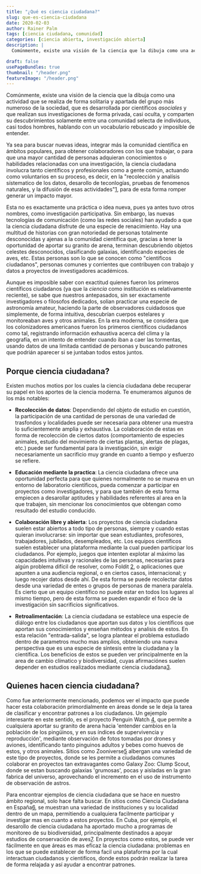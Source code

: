 ```yaml
---
title: "¿Qué es ciencia ciudadana?"
slug: que-es-ciencia-ciudadana
date: 2020-02-03
author: Rainer Palm
tags: [ciencia ciudadana, comunidad]
categories: [ciencia abierta, investigación abierta]
description: |
  Comúnmente, existe una visión de la ciencia que la dibuja como una actividad que se realiza de forma solitaria y apartada del grupo más numeroso de la sociedad, que es desarrollada por científicos *asociales* y que realizan sus investigaciones de forma privada, casi oculta, y comparten su descubrimientos solamente entre una comunidad selecta de individuos, casi todos hombres, hablando con un vocabulario rebuscado y imposible de entender.

draft: false
usePageBundles: true
thumbnail: "/header.png"
featureImage: "/header.png"
---
```


<!-- # ¿Qué es ciencia ciudadana? -->
<!-- **Por Rainer Palm** -->

Comúnmente, existe una visión de la ciencia que la dibuja como una actividad que se realiza de forma solitaria y apartada del grupo más numeroso de la sociedad, que es desarrollada por científicos *asociales* y que realizan sus investigaciones de forma privada, casi oculta, y comparten su descubrimientos solamente entre una comunidad selecta de individuos, casi todos hombres, hablando con un vocabulario rebuscado y imposible de entender.

<!-- TEASER_END -->

Ya sea para buscar nuevas ideas, integrar más la comunidad científica en ámbitos populares, para obtener colaboradores con los que trabajar, o para que una mayor cantidad de personas adquieran conocimientos o habilidades relacionadas con una investigación, la ciencia ciudadana involucra tanto científicos y profesionales como a gente común, actuando como voluntarios en su proceso, es decir, en la "recolección y analísis sístematico de los datos, desarollo de teconlogías, pruebas de fenomenos naturales, y la difusión de esas actividades"[1], para de esta forma romper generar un impacto mayor.

Esta no es exactamente una práctica o idea nueva, pues ya antes tuvo otros nombres, como investigación participativa. Sin embargo, las nuevas tecnologías de comunicación (como las redes sociales) han ayudado a que la ciencia ciudadana disfrute de una especie de renacimiento. Hay una multitud de historias con gran notoriedad de personas totalmente desconocidas y ajenas a la comunidad científica que, gracias a tener la oportunidad de aportar su granito de arena, terminan descubriendo objetos celestes desconocidos, clasificando galaxias, identíficando especies de aves, etc. Estas personas son lo que se conocen como "cientificos ciudadanos", personas comunes y corrientes que contribuyen con trabajo y datos a proyectos de investigadores académicos.

Aunque es imposible saber con exactitud quienes fueron los primeros científicos ciudadanos (ya que la *ciencia* como institución es relativamente reciente), se sabe que nuestros antepasados, sin ser exactamente investigadores o fílosofos dedicados, solian practicar una especie de astronomía amateur, haciendo la parte de observadores cuidadosos que simplemente, de forma intuitiva, descubrían cuerpos estelares y monitoreaban aves y otros animales. En la era moderna, se considera que los colonizadores americanos fueron los primeros científicos ciudadanos como tal, registrando información exhaustiva acerca del clima y la geografía, en un intento de entender cuando iban a caer las tormentas, usando datos de una limitada cantidad de personas y buscando patrones que podrián aparecer si se juntaban todos estos juntos.

## Porque ciencia ciudadana?

Existen muchos motios por los cuales la ciencia ciudadana debe recuperar su papel en los aportes de la ciencia moderna. Te enumeramos algunos de los más notables:

- **Recolección de datos**: Dependiendo del objeto de estudio en cuestión, la participación de una cantidad de personas de una variedad de trasfondos y localidades puede ser necesaria para obtener una muestra lo suficientemente amplia y exhaustiva. La colaboración de estas en forma de recolección de ciertos datos (comportamiento de especies animales, estudio del movimiento de ciertas plantas, alertas de plagas, etc.) puede ser fundamental para la investigación, sin exigir necesariamente un sacrificio muy grande en cuanto a tiempo y esfuerzo se refiere.

- **Educación mediante la practica**: La ciencia ciudadana ofrece una oportunidad perfecta para que quienes normalmente no se mueva en un entorno de laboratorio científicos,  pueda comenzar a participar en proyectos como investigadores, y para que también de esta forma empiecen a desarollar aptitudes y habilidades referentes al area en la que trabajen, sin mencionar los conocimientos que obtengan como resultado del estudio conducido.

- **Colaboración libre y abierta**: Los proyectos de ciencia ciudadana suelen estar abiertos a todo tipo de personas, siempre y cuando estas quieran involucrarse: sin importar que sean estudiantes, profesores, trabajadores, jubilados, desempleados, etc. Los equipos científicos suelen establecer una plataforma mediante la cual pueden participar los ciudadanos. Por ejemplo, juegos que intenten explotar al máximo las capacidades intuitivas y racionales de las personas, necesarias para algún problema difícil de resolver, como Foldit [2], o aplicaciones que apunten a una audiencia regional, o en ciertos casos, internacional; y luego recojer datos desde ahí. De esta forma se puede recolectar datos desde una variedad de entes o grupos de personas de manera paralela. Es cierto que un equipo científico no puede estar en todos los lugares al mismo tiempo, pero de esta forma se pueden expandir el foco de la investigación sin sacrificios significativos.

- **Retroalimentación**: La ciencia ciudadana se establece una especie de diálogo entre los ciudadanos que aportan sus datos y los científicos que aportan sus conocimientos y enseñan métodos y analisis de estos. En esta relación "entrada-salida", se logra plantear el problema estudiado dentro de parametros mucho mas amplios, obteniendo una nueva perspectiva que es una especie de síntesis entre la ciudadana y la científica. Los beneficios de estos se pueden ver principalmente en la area de cambio clímatico y biodiversidad, cuyas afirmaciónes suelen depender en estudios realizados mediante ciencia ciudadana[3].

## Quienes hacen ciencia ciudadana?

Como fue anteriormente mencionado, podemos ver el impacto que puede hacer esta colaboración primordialmente en áreas donde se le deja la tarea de clasificar y encontrar patrones a los ciudadanos. Un gejemplo interesante en este sentido, es el proyecto Penguin Watch [4], que permite a cualquiera aportar su granito de arena hacia 'entender cambios en la población de los pingüinos, y en sus índices de supervivencia y reproducción', mediante observación de fotos tomadas por drones y aviones, identíficando tanto pinguinos adultos y bebes como huevos de estos, y otros animales. Sitios como Zooniverse[5] albergan una variedad de este tipo de proyectos, donde se les permite a ciudadanos comunes colaborar en proyectos tan extravagantes como Galaxy Zoo: Clump Scout, donde se estan buscando galaxias 'grumosas', pocas y aisladas en la gran fabrica del universo, aprovechando el incremento en el uso de instrumento de observación de astros.

Para encontrar ejemplos de ciencia ciudadana que se hace en nuestro ámbito regional, solo hace falta buscar. En sitios como Ciencia Ciudadana en España[6], se muestran una variedad de instituciones y su localidad dentro de un mapa, permitiendo a cualquiera facilmente participar y investigar mas en cuanto a estos proyectos. En Cuba, por ejemplo, el desarollo de ciencia ciudadana ha aportado mucho a programas de monitoreo de su biodiversidad, principalmente destinados a apoyar estudios de conservación de aves[7]. En proyectos como estos, se puede ver fácilmente en que áreas es mas eficaz la ciencia ciudadana: problemas en los que se puede establecer de forma facil una plataforma por la cual interactuan ciudadanos y cientificos, donde estos podrán realizar la tarea de forma relajada y así ayudar a encontrar patrones.

[1]: http://www.openscientist.org/2011/09/finalizing-definition-of-citizen.html "Finalizing a Definition of 'Citizen Science' and 'Citizen Scientists'"
[2]: https://fold.it/ "Foldit"
[3]: https://journals.plos.org/plosone/article?id=10.1371/journal.pone.0106508 "The Invisible Prevalence of Citizen Science in Global Research: Migratory Birds and Climate Change"
[4]: https://www.zooniverse.org/projects/penguintom79/penguin-watch "Penguin Watch"
[5]: https://www.zooniverse.org/ "Zooniverse"
[6]: https://ciencia-ciudadana.es/ "Ciencia Ciudadana en España"
[7]: http://repositorio.geotech.cu/xmlui/handle/1234/1226 "Los Árboles, las Aves de la Ciudad y Yo: Proyecto de Ciencia Ciudadana del Museo Nacional de Historia Natural, de Cuba."
